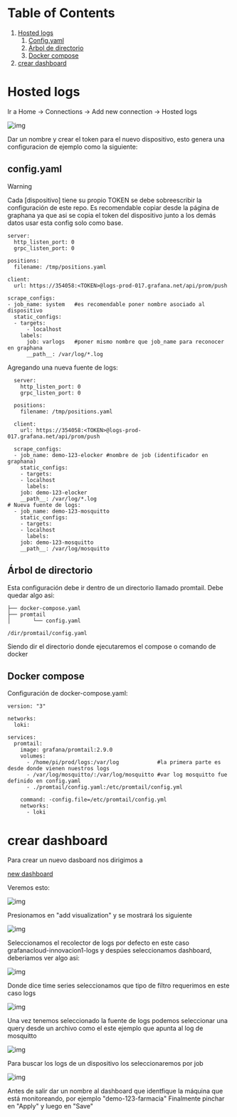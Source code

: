 # Table of Contents

1.  [Hosted logs](#org57975c8)
    1.  [Config.yaml](#orgef17b23)
    2.  [Árbol de directorio](#orgae22555)
    3.  [Docker compose](#org5151cf2)
2.  [crear dashboard](#orgcc88694)

<a id="org57975c8"></a>

# Hosted logs

Ir a Home -> Connections -> Add new connection -> Hosted logs

![img](asset/1.png)

Dar un nombre y crear el token para el nuevo dispositivo, esto genera una configuracion de ejemplo como la siguiente:

<a id="orgef17b23"></a>

## config.yaml

> [!WARNING]  
> Cada [dispositivo] tiene su propio TOKEN se debe sobreescribir la configuración de este repo.
> Es recomendable copiar desde la página de graphana ya que asi se copia el token del dispositivo junto a los demás datos
> usar esta config solo como base.

    server:
      http_listen_port: 0
      grpc_listen_port: 0

    positions:
      filename: /tmp/positions.yaml

    client:
      url: https://354058:<TOKEN>@logs-prod-017.grafana.net/api/prom/push

    scrape_configs:
    - job_name: system   #es recomendable poner nombre asociado al dispositivo
      static_configs:
      - targets:
          - localhost
        labels:
          job: varlogs   #poner mismo nombre que job_name para reconocer en graphana
          __path__: /var/log/*.log

Agregando una nueva fuente de logs:

      server:
        http_listen_port: 0
        grpc_listen_port: 0

      positions:
        filename: /tmp/positions.yaml

      client:
        url: https://354058:<TOKEN>@logs-prod-017.grafana.net/api/prom/push

      scrape_configs:
      - job_name: demo-123-elocker #nombre de job (identificador en graphana)
        static_configs:
        - targets:
    	- localhost
          labels:
    	job: demo-123-elocker
    	__path__: /var/log/*.log
    # Nueva fuente de logs:
      - job_name: demo-123-mosquitto
        static_configs:
        - targets:
    	- localhost
          labels:
    	job: demo-123-mosquitto
    	__path__: /var/log/mosquitto

<a id="orgae22555"></a>


## Árbol de directorio

Esta configuración debe ir dentro de un directorio llamado promtail.
Debe quedar algo asi:

    ├── docker-compose.yaml
    ├── promtail
    │       └── config.yaml

    /dir/promtail/config.yaml

Siendo dir el directorio donde ejecutaremos el compose o comando de docker


<a id="org5151cf2"></a>

## Docker compose

Configuración de docker-compose.yaml:

    version: "3"

    networks:
      loki:

    services:
      promtail:
        image: grafana/promtail:2.9.0
        volumes:
          - /home/pi/prod/logs:/var/log            #la primera parte es desde donde vienen nuestros logs
          - /var/log/mosquitto/:/var/log/mosquitto #var log mosquitto fue definido en config.yaml
          - ./promtail/config.yaml:/etc/promtail/config.yml

        command: -config.file=/etc/promtail/config.yml
        networks:
          - loki

<a id="orgcc88694"></a>

# crear dashboard

Para crear un nuevo dasboard nos dirigimos a

[new dashboard](https://innovacion1.grafana.net/dashboard/new)

Veremos esto:

![img](asset/2.png)

Presionamos en "add visualization" y se mostrará los siguiente

![img](asset/3.png)

Seleccionamos el recolector de logs por defecto en este caso grafanacloud-innovacion1-logs y despúes seleccionamos
dashboard, deberiamos ver algo asi:

![img](asset/4.png)

Donde dice time series seleccionamos que tipo de filtro requerimos en este caso
logs

![img](asset/5.png)

Una vez tenemos seleccionado la fuente de logs
podemos seleccionar una query desde un archivo como el este ejemplo
que apunta al log de mosquitto

![img](asset/6.png)

Para buscar los logs de un dispositivo los seleccionaremos por job

![img](asset/7.png)

Antes de salir dar un nombre al dashboard que identfique la máquina que está monitoreando, por ejemplo "demo-123-farmacia"
Finalmente pinchar en "Apply" y luego en "Save"